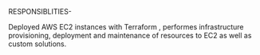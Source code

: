 RESPONSIBLITIES-

Deployed AWS EC2 instances with Terraform , performes infrastructure  provisioning, deployment and maintenance of resources to EC2 as well as custom solutions. 
